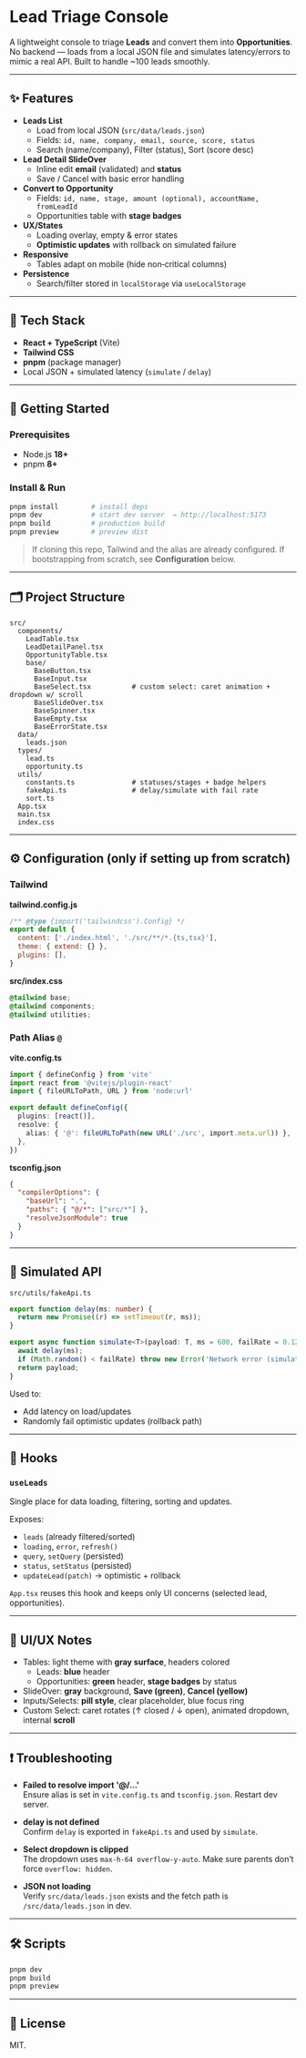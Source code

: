 # Lead Triage Console

A lightweight console to triage **Leads** and convert them into **Opportunities**. No backend — loads from a local JSON file and simulates latency/errors to mimic a real API. Built to handle ~100 leads smoothly.

---

## ✨ Features

- **Leads List**
  - Load from local JSON (`src/data/leads.json`)
  - Fields: `id, name, company, email, source, score, status`
  - Search (name/company), Filter (status), Sort (score desc)
- **Lead Detail SlideOver**
  - Inline edit **email** (validated) and **status**
  - Save / Cancel with basic error handling
- **Convert to Opportunity**
  - Fields: `id, name, stage, amount (optional), accountName, fromLeadId`
  - Opportunities table with **stage badges**
- **UX/States**
  - Loading overlay, empty & error states
  - **Optimistic updates** with rollback on simulated failure
- **Responsive**
  - Tables adapt on mobile (hide non‑critical columns)
- **Persistence**
  - Search/filter stored in `localStorage` via `useLocalStorage`

---

## 🧰 Tech Stack

- **React + TypeScript** (Vite)
- **Tailwind CSS**
- **pnpm** (package manager)
- Local JSON + simulated latency (`simulate` / `delay`)

---

## 🚀 Getting Started

### Prerequisites
- Node.js **18+**
- pnpm **8+**

### Install & Run
```bash
pnpm install        # install deps
pnpm dev            # start dev server  → http://localhost:5173
pnpm build          # production build
pnpm preview        # preview dist
```

> If cloning this repo, Tailwind and the alias are already configured. If bootstrapping from scratch, see **Configuration** below.

---

## 🗂️ Project Structure

```
src/
  components/
    LeadTable.tsx
    LeadDetailPanel.tsx
    OpportunityTable.tsx
    base/
      BaseButton.tsx
      BaseInput.tsx
      BaseSelect.tsx          # custom select: caret animation + dropdown w/ scroll
      BaseSlideOver.tsx
      BaseSpinner.tsx
      BaseEmpty.tsx
      BaseErrorState.tsx
  data/
    leads.json
  types/
    lead.ts
    opportunity.ts
  utils/
    constants.ts              # statuses/stages + badge helpers
    fakeApi.ts                # delay/simulate with fail rate
    sort.ts
  App.tsx
  main.tsx
  index.css
```

---

## ⚙️ Configuration (only if setting up from scratch)

### Tailwind
**tailwind.config.js**
```js
/** @type {import('tailwindcss').Config} */
export default {
  content: ['./index.html', './src/**/*.{ts,tsx}'],
  theme: { extend: {} },
  plugins: [],
}
```
**src/index.css**
```css
@tailwind base;
@tailwind components;
@tailwind utilities;
```

### Path Alias `@`
**vite.config.ts**
```ts
import { defineConfig } from 'vite'
import react from '@vitejs/plugin-react'
import { fileURLToPath, URL } from 'node:url'

export default defineConfig({
  plugins: [react()],
  resolve: {
    alias: { '@': fileURLToPath(new URL('./src', import.meta.url)) },
  },
})
```
**tsconfig.json**
```json
{
  "compilerOptions": {
    "baseUrl": ".",
    "paths": { "@/*": ["src/*"] },
    "resolveJsonModule": true
  }
}
```

---

## 🧪 Simulated API

`src/utils/fakeApi.ts`
```ts
export function delay(ms: number) {
  return new Promise((r) => setTimeout(r, ms));
}

export async function simulate<T>(payload: T, ms = 600, failRate = 0.12): Promise<T> {
  await delay(ms);
  if (Math.random() < failRate) throw new Error('Network error (simulated)');
  return payload;
}
```

Used to:
- Add latency on load/updates
- Randomly fail optimistic updates (rollback path)

---

## 🧠 Hooks

### `useLeads`
Single place for data loading, filtering, sorting and updates.

Exposes:
- `leads` (already filtered/sorted)
- `loading`, `error`, `refresh()`
- `query`, `setQuery` (persisted)
- `status`, `setStatus` (persisted)
- `updateLead(patch)` → optimistic + rollback

`App.tsx` reuses this hook and keeps only UI concerns (selected lead, opportunities).

---

## 🎨 UI/UX Notes

- Tables: light theme with **gray surface**, headers colored
  - Leads: **blue** header
  - Opportunities: **green** header, **stage badges** by status
- SlideOver: **gray** background, **Save (green)**, **Cancel (yellow)**
- Inputs/Selects: **pill style**, clear placeholder, blue focus ring
- Custom Select: caret rotates (↑ closed / ↓ open), animated dropdown, internal **scroll**

---

## ❗ Troubleshooting

- **Failed to resolve import '@/…'**  
  Ensure alias is set in `vite.config.ts` and `tsconfig.json`. Restart dev server.

- **delay is not defined**  
  Confirm `delay` is exported in `fakeApi.ts` and used by `simulate`.

- **Select dropdown is clipped**  
  The dropdown uses `max-h-64 overflow-y-auto`. Make sure parents don’t force `overflow: hidden`.

- **JSON not loading**  
  Verify `src/data/leads.json` exists and the fetch path is `/src/data/leads.json` in dev.

---

## 🛠 Scripts

```bash
pnpm dev
pnpm build
pnpm preview
```

---

## 📄 License

MIT.
